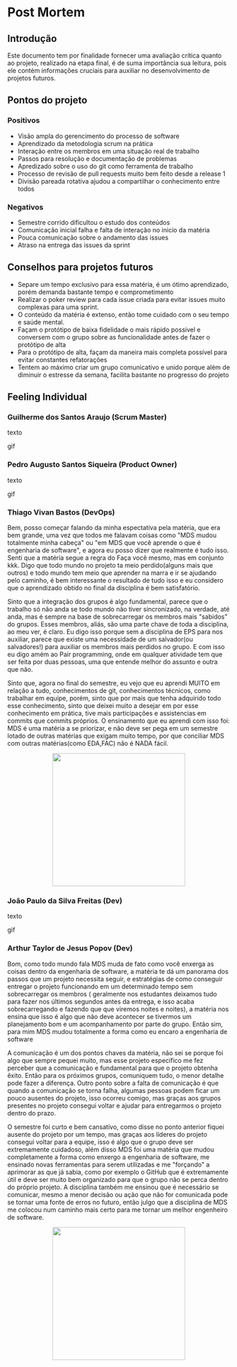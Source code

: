# Post Mortem

## Introdução

Este documento tem por finalidade fornecer uma avaliação crítica quanto ao projeto,
realizado na etapa final, é de suma importância sua leitura, pois ele contém informações cruciais para auxiliar no desenvolvimento de projetos futuros.

## Pontos do projeto

### Positivos

-   Visão ampla do gerencimento do processo de software
-   Aprendizado da metodologia scrum na prática
-   Interação entre os membros em uma situação real de trabalho 
-   Passos para resolução e documentação de problemas
-   Apredizado sobre o uso do git como ferramenta de trabalho
-   Processo de revisão de pull requests muito bem feito desde a release 1
-   Divisão pareada rotativa ajudou a compartilhar o conhecimento entre todos 

### Negativos

-   Semestre corrido dificultou o estudo dos conteúdos
-   Comunicação inicial falha e falta de interação no inicio da matéria
-   Pouca comunicação sobre o andamento das issues 
-   Atraso na entrega das issues da sprint

## Conselhos para projetos futuros

-   Separe um tempo exclusivo para essa matéria, é um ótimo aprendizado, porém demanda bastante tempo e comprometimento
-   Realizar o poker review para cada issue criada para evitar issues muito complexas para uma sprint.
-   O conteúdo da matéria é extenso, então tome cuidado com o seu tempo e saúde mental.
-   Façam o protótipo de baixa fidelidade o mais rápido possivel e conversem com o grupo sobre as funcionalidade antes de fazer o protótipo de alta
-   Para o protótipo de alta, façam da maneira mais completa possível para evitar constantes refatorações
-   Tentem ao máximo criar um grupo comunicativo e unido porque além de diminuir o estresse da semana, facilita bastante no progresso do projeto

<!-- Nesta seção, seguir a ordem de cargos que desejar -->
## Feeling Individual

### Guilherme dos Santos Araujo (Scrum Master)

texto

gif

### Pedro Augusto Santos Siqueira (Product Owner)

texto

gif

### Thiago Vivan Bastos (DevOps)

Bem, posso começar falando da minha espectativa pela matéria, que era bem grande, uma vez que todos me falavam coisas como "MDS mudou totalmente minha cabeça" ou "em MDS que você aprende o que é engenharia de software", e agora eu posso dizer que realmente é tudo isso. Senti que a matéria segue a regra do Faça você mesmo, mas em conjunto kkk. Digo que todo mundo no projeto ta meio perdido(alguns mais que outros) e todo mundo tem meio que aprender na marra e ir se ajudando pelo caminho, é bem interessante o resultado de tudo isso e eu considero que o aprendizado obtido no final da disciplina é bem satisfatório.

Sinto que a integração dos grupos é algo fundamental, parece que o trabalho só não anda se todo mundo não tiver sincronizado, na verdade, até anda, mas é sempre na base de sobrecarregar os membros mais "sabidos" do grupos. Esses membros, aliás, são uma parte chave de toda a disciplina, ao meu ver, é claro. Eu digo isso porque sem a disciplina de EPS para nos auxiliar, parece que existe uma necessidade de um salvador(ou salvadores!) para auxiliar os membros mais perdidos no grupo. E com isso eu digo amém ao Pair programming, onde em qualquer atividade tem que ser feita por duas pessoas, uma que entende melhor do assunto e outra que não. 

Sinto que, agora no final do semestre, eu vejo que eu aprendi MUITO em relação a tudo, conhecimentos de git, conhecimentos técnicos, como trabalhar em equipe, porém, sinto que por mais que tenha adquirido todo esse conhecimento, sinto que deixei muito a desejar em por esse conhecimento em prática, tive mais participações e assistencias em commits que commits próprios. O ensinamento que eu aprendi com isso foi: MDS é uma matéria a se priorizar, e não deve ser pega em um semestre lotado de outras matérias que exigam muito tempo, por que conciliar MDS com outras matérias(como EDA,FAC) não é NADA fácil.

<p align="center">
  <img src="https://estrelinhasnoceu.com.br/wp-content/uploads/2019/11/tenor-1.gif"  width="300"/>
  
</p>

### João Paulo da Silva Freitas (Dev)

texto

gif

### Arthur Taylor de Jesus Popov (Dev)

Bom, como todo mundo fala MDS muda de fato como você enxerga as coisas dentro da engenharia de software, a matéria te dá um panorama dos passos que um projeto necessita seguir, e estratégias de como conseguir entregar o projeto funcionando em um determinado tempo sem sobrecarregar os membros ( geralmente nos estudantes deixamos tudo para fazer nos últimos segundos antes da entrega, e isso acaba sobrecarregando e fazendo que que viremos noites e noites), a matéria nos ensina que isso é algo que não deve acontecer se tivermos um planejamento bom e um acompanhamento por parte do grupo. Então sim, para mim MDS mudou totalmente a forma como eu encaro a engenharia de software

A comunicação é um dos pontos chaves da matéria, não sei se porque foi algo que sempre pequei muito, mas esse projeto especifico me fez perceber que a comunicação e fundamental para que o projeto obtenha êxito. Então para os próximos grupos, comuniquem tudo, o menor detalhe pode fazer a diferença. Outro ponto sobre a falta de comunicação é que quando a comunicação se torna falha, algumas pessoas podem ficar um pouco ausentes do projeto, isso ocorreu comigo, mas graças aos grupos presentes no projeto consegui voltar e ajudar para entregarmos o projeto dentro do prazo.

O semestre foi curto e bem cansativo, como disse no ponto anterior fiquei ausente do projeto por um tempo, mas graças aos líderes do projeto consegui voltar para a equipe, isso é algo que o grupo deve ser extremamente cuidadoso, além disso MDS foi uma matéria que mudou completamente a forma como enxergo a engenharia de software, me ensinado novas ferramentas para serem utilizadas e me "forçando" a aprimorar as que já sabia, como por exemplo o GitHub que é extremamente útil e deve ser muito bem organizado para que o grupo não se perca dentro do próprio projeto. A disciplina também me ensinou que é necessário se comunicar, mesmo a menor decisão ou ação que não for comunicada pode se tornar uma fonte de erros no futuro, então julgo que a disciplina de MDS me colocou num caminho mais certo para me tornar um melhor engenheiro de software.

<p align="center">
  <img src="https://tenor.com/view/imagination-spongebob-squarepants-dreams-communication-gif-14557603.gif"  width="300"/>
  
</p>
